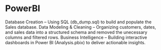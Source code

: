 # PowerBI
Database Creation – Using SQL (db_dump.sql) to build and populate the Sales database.
Data Modeling & Cleaning – Organizing customers, dates, and sales data into a structured schema and removed the unecessary columns and filtered rows.
Business Intelligence – Building interactive dashboards in Power BI (Analysis.pbix) to deliver actionable insights.
